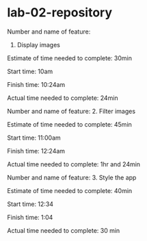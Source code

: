 # lab-02-repository

Number and name of feature: 
1. Display images

Estimate of time needed to complete: 30min

Start time: 10am

Finish time: 10:24am

Actual time needed to complete: 24min

Number and name of feature: 
2. Filter images

Estimate of time needed to complete: 45min

Start time: 11:00am

Finish time: 12:24am

Actual time needed to complete: 1hr and 24min

Number and name of feature: 
3. Style the app

Estimate of time needed to complete: 40min

Start time: 12:34

Finish time: 1:04

Actual time needed to complete: 30 min